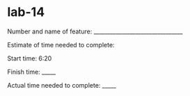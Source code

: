 # lab-14
Number and name of feature: ________________________________

Estimate of time needed to complete: 

Start time: 6:20

Finish time: _____

Actual time needed to complete: _____